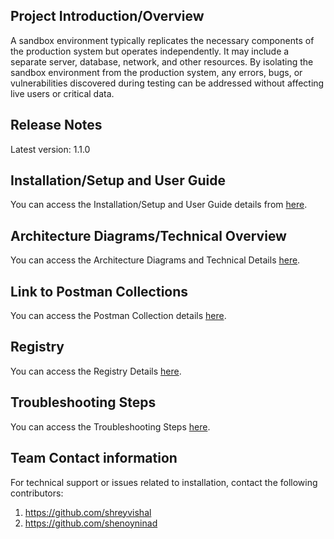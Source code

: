 ## Project Introduction/Overview

A sandbox environment typically replicates the necessary components of the production system but operates independently. It may include a separate server, database, network, and other resources. By isolating the sandbox environment from the production system, any errors, bugs, or vulnerabilities discovered during testing can be addressed without affecting live users or critical data.

## Release Notes

Latest version: 1.1.0

<!--
--Previous versions: Table having version number hyperlinked to Wiki page.
<Please follow a Tabular structure>

<Wiki Page of previous versions to have details such as Version number and corresponding features released>
-->

## Installation/Setup and User Guide

You can access the Installation/Setup and User Guide details from [here](https://github.com/beckn/beckn-sandbox/blob/main/USER_GUIDE.md).

<!--
## Link to Experience Center
<Links to various environments of Experience Center to be listed here>

## Link to FRS document
<Wiki Page to have all the details for FRS; include Wiki page link here>

## Link to Test cases
< Details to be added to a new Wiki page and link to be included here >
-->

<!--
## License information
< License details to be added here >


## Contributing guidelines
< Contributor guidelines to be added in a Wiki Page and link to be included here >
-->

## Architecture Diagrams/Technical Overview

You can access the Architecture Diagrams and Technical Details [here](https://github.com/beckn/beckn-sandbox/blob/main/USER_GUIDE.md#Sandbox-Architecture).

## Link to Postman Collections

You can access the Postman Collection details [here](https://github.com/beckn/beckn-sandbox/blob/main/USER_GUIDE.md#Import-Collection-in-Postman).

<!--
## Applicable use cases
<Mention the applicable use cases of the application, if any>

## Gateway
<Mention the gateway details and links if applicable>
-->

## Registry

You can access the Registry Details [here](https://github.com/beckn/beckn-sandbox/blob/main/USER_GUIDE.md#Setting-Up-Instances-of-Protocol-Server).

<!--
## Sandbox
<Mention the sandbox details if applicable>

## Link to demos
<Mention the demo details/links if applicable>

## Environments
<Mention the environment details and links>

## Deployment
<Mention the deployment details and links>

## Related Repositories
<Mention the related repositories for the project, dependent repositories, backend APIs, hosting details and links>

## Related URLs
<Mention the related URLs for the repositories / project>
-->

## Troubleshooting Steps

You can access the Troubleshooting Steps [here](https://github.com/beckn/beckn-sandbox/blob/main/TROUBLESHOOT_GUIDE.md).

## Team Contact information

For technical support or issues related to installation, contact the following contributors:

1. https://github.com/shreyvishal
2. https://github.com/shenoyninad
